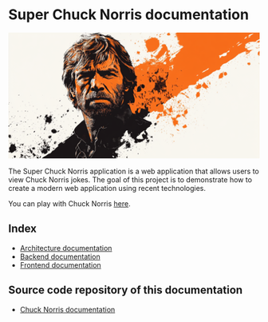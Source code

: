 # Super Chuck Norris documentation

![Alt chuck](assets/Logo_Chuck_Norris2.png)

The Super Chuck Norris application is a web application that allows users to view Chuck Norris jokes.
The goal of this project is to demonstrate how to create a modern web application using recent technologies.

You can play with Chuck Norris [here](https://chuck.filhype.ovh).

## Index
* [Architecture documentation](architecture.md)
* [Backend documentation](backend.md)
* [Frontend documentation](frontend.md)

## Source code repository of this documentation
* [Chuck Norris documentation](https://github.com/filhype-organization/super-chuck-norris-doc) 